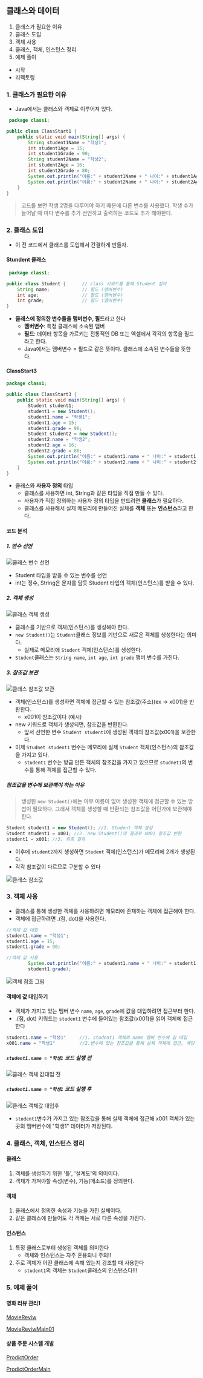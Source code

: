 ## 클래스와 데이터

1. 클래스가 필요한 이유
2. 클래스 도입
3. 객체 사용
4. 클래스, 객체, 인스턴스 정리
5. 예제 풀이

- 시작
- 리펙토링

### 1. 클래스가 필요한 이유

- Java에서는 클래스와 객체로 이루어져 있다.

```java
 package class1;

public class ClassStart1 {
    public static void main(String[] args) {
        String student1Name = "학생1";
        int student1Age = 15;
        int student1Grade = 90;
        String student2Name = "학생2";
        int student2Age = 16;
        int student2Grade = 80;
        System.out.println("이름:" + student1Name + " 나이:" + student1Age + " 성 적:" + student1Grade);
        System.out.println("이름:" + student2Name + " 나이:" + student2Age + " 성 적:" + student2Grade);
    }
}
```

> 코드를 보면 학생 2명을 다루어야 하기 때문에 다른 변수를 사용했다.
> 학생 수가 늘어날 때 마다 변수를 추가 선언하고 출력하는 코드도 추가 해야한다.

### 2. 클래스 도입

- 이 전 코드에서 클래스를 도입해서 간결하게 만들자.

#### Stundent 클래스

```java
 package class1;

public class Student {      // class 키워드를 통해 Student 정의
    String name;            // 필드 (맴버변수)
    int age;                // 필드 (맴버변수)
    int grade;              // 필드 (맴버변수)
}
```

- **클래스에 정의한 변수들을 맴버변수, 필드**라고 한다
    - **맴버변수**: 특정 클래스에 소속된 맴버
    - **필드**: 데이터 항목을 가르키는 전통적인 DB 또는 엑셀에서 각각의 항목을 필드라고 한다.
    - Java에서는 맴버변수 = 필드로 같은 뜻이다. 클래스에 소속된 변수들을 뜻한다.

#### ClassStart3

```java
package class1;

public class ClassStart3 {
    public static void main(String[] args) {
        Student student1;
        student1 = new Student();
        student1.name = "학생1";
        student1.age = 15;
        student1.grade = 90;
        Student student2 = new Student();
        student2.name = "학생2";
        student2.age = 16;
        student2.grade = 80;
        System.out.println("이름:" + student1.name + " 나이:" + student1.age + " 성 적:" + student1.grade);
        System.out.println("이름:" + student2.name + " 나이:" + student2.age + " 성 적:" + student2.grade);
    }
}
```

- 클래스와 **사용자 정의** 타입
    - 클래스를 사용하면 int, String과 같은 타입을 직접 만들 수 있다.
    - 사용자가 직접 정의하는 사용자 정의 타입을 만드려면 **클래스**가 필요하다.
    - 클래스를 사용해서 실제 메모리에 만들어진 실체를 **객체** 또는 **인스턴스**라고 한다.

#### 코드 분석

##### 1. 변수 선언




![클래스 변수 선언](https://github.com/king-dong-gun/Java_basic/assets/160683545/e510057d-667f-4b69-ad7f-1c554c0b5a31)





- Student 타입을 받을 수 있는 변수를 선언
- int는 정수, String은 문자를 담듯 Student 타입의 객체(인스턴스)를 받을 수 있다.

##### 2. 객체 생성




![클래스 객체 생성](https://github.com/king-dong-gun/Java_basic/assets/160683545/2fdfc20a-f3a2-4778-bcf9-3393ca5f65ac)






- 클래스를 기반으로 객체(인스턴스)를 생성해야 한다.
- `new Student()`는 `Student`클래스 정보를 기반으로 새로운 객체를 생성한다는 의미다.
    - 실제로 메모리에 `Student` 객체(인스턴스)를 생성한다.
- `Student`클래스는 `String name`, `int age`, `int grade` 맴버 변수를 가진다.

##### 3. 참조값 보관




![클래스 참조값 보관](https://github.com/king-dong-gun/Java_basic/assets/160683545/1ae827c5-b9c0-4511-bd3d-a0a4745ae3f3)






- 객체(인스턴스)를 생성하면 객체에 접근할 수 있는 참조값(주소)(ex -> x001)을 반환한다.
    - x001이 참조값이다 (예시)
- new 키워드로 객체가 생성되면, 참조값을 반환한다.
    - 앞서 선언한 변수 `Student student1`에 생성된 객체의 참조값(x001)을 보관한다.
- 이제 `Studnet student1` 변수는 메모리에 실제 `Student` 객체(인스턴스)의 참조값을 가지고 있다.
    - `student1` 변수는 방금 만든 객체의 참조값을 가지고 있으므로 `studnet1`의 변수를 통해 객체를 접근할 수 있다.

##### 참조값을 변수에 보관해야 하는 이유

> 생성된 `new Student()`에는 아무 이름이 없어 생성한 객체에 접근할 수 있는 방법이 필요하다.
> 그래서 객체를 생성할 때 반환되는 참조값을 어딘가에 보관해야 한다.

```java
Student student1 = new Student(); //1. Student 객체 생성
Student student1 = x001; //2. new Student()의 결과로 x001 참조값 반환
student1 = x001; //3. 최종 결과
```
- 이후에 `student2`까지 생성하면 `Student` 객체(인스턴스)가 메모리에 2개가 생성된다.
- 각각 참조값이 다르므로 구분할 수 있다




![클래스 참조값](https://github.com/king-dong-gun/Java_basic/assets/160683545/496756f8-5269-4a45-bcc1-db7349ff4e92)





### 3. 객체 사용
- 클래스를 통해 생성한 객체를 사용하려면 메모리에 존재하는 객체에 접근해야 한다.
- 객체에 접근하려면 .(점, dot)을 사용한다.

```java
//객체 값 대입 
student1.name = "학생1"; 
student1.age = 15; 
student1.grade = 90;

//객체 값 사용
        System.out.println("이름:" + student1.name + " 나이:" + student1.age + " 성적:" +
        student1.grade);

```




![객체 참조 그림](https://github.com/king-dong-gun/Java_basic/assets/160683545/1351f3c8-ea5a-477e-9a4f-5022074d5b2a)




#### 객체에 값 대입하기
- 객체가 가지고 있는 맴버 변수 `name`, `age`, `grade`에 값을 대입하려면 접근부터 한다.
- .(점, dot) 키워드는 `student1` 변수에 들어있는 참조값(x001)을 읽어 객체에 접근한다

```java
student1.name = "학생1"     //1. student1 객체의 name 멤버 변수에 값 대입
x001.name = "학생1"         //2.변수에 있는 참조값을 통해 실제 객체에 접근, 해당 객체의 name 멤버 변수에 값대입
```
##### `student1.name = "학생1` 코드 실행 전





![클래스 객체 값대입 전](https://github.com/king-dong-gun/Java_basic/assets/160683545/57b82aba-9929-4061-afea-e5deeaa6b33b)





##### `student1.name = "학생1` 코드 실행 후




![클래스 객체값 대입후](https://github.com/king-dong-gun/Java_basic/assets/160683545/239ba798-e019-4f58-82c0-de1b9a06e6ab)





- `student1`변수가 가지고 있는 참조값을 통해 실제 객체에 접근해 x001 객체가 있는 곳의 맴버변수에 "학생1" 데이터가 저장된다.

### 4. 클래스, 객체, 인스턴스 정리
#### 클래스
1. 객체를 생성하기 위한 '틀', '설계도'의 의미이다.
2. 객체가  가져야할 속성(변수), 기능(메소드)를 정의한다.

#### 객체
1. 클래스에서 정의한 속성과 기능을 가진 실체이다.
2. 같은 클래스에 만들어도 각 객체는 서로 다른 속성을 가진다.

#### 인스턴스
1. 특정 클래스로부터 생성된 객체를 의미한다
   - 객체와 인스턴스는 자주 혼용되니 주의!!
2. 주로 객체가 어떤 클래스에 속해 있는지 강조할 때 사용한다
   - `student1`의 객체는 `Student`클래스의 인스턴스다!!!

### 5. 예제 풀이

#### 영화 리뷰 관리1

[MovieReviw](https://github.com/king-dong-gun/Java_basic/blob/master/src/classStart/ex/exam01/MovieReview.java)

[MovieReviwMain01](https://github.com/king-dong-gun/Java_basic/blob/master/src/classStart/ex/exam01/MovieReviewMain.java)


#### 상품 주문 시스템 개발

[ProdictOrder](https://github.com/king-dong-gun/Java_basic/blob/master/src/classStart/ex/exam02/ProductOrder.java)

[ProdictOrderMain](https://github.com/king-dong-gun/Java_basic/blob/master/src/classStart/ex/exam02/ProductOrderMain.java)



